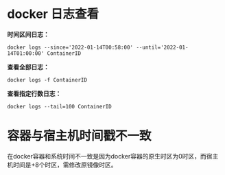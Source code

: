 # docker 日志查看

**时间区间日志：**

```
docker logs --since='2022-01-14T00:58:00' --until='2022-01-14T01:00:00' ContainerID
```

**查看全部日志：**

```
docker logs -f ContainerID
```

**查看指定行数日志：**

```
docker logs --tail=100 ContainerID
```

# 容器与宿主机时间戳不一致

在docker容器和系统时间不一致是因为docker容器的原生时区为0时区，而宿主机时间是+8个时区，需修改原镜像时区。


